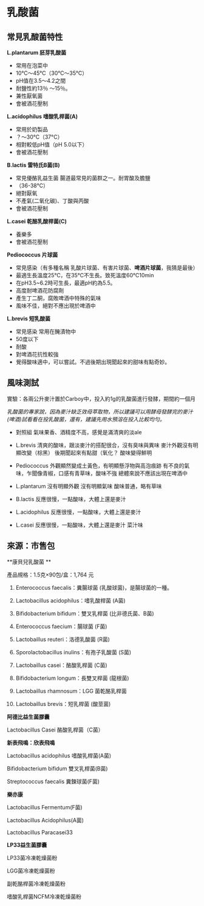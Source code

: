 # 乳酸菌

## 常見乳酸菌特性

**L.plantarum 胚芽乳酸菌**

*   常用在泡菜中 
*   10℃～45℃（30℃～35℃）
*   pH值在3.5～4.2之間 
*   耐鹽性約13％ ～15％。
*   兼性厭氧菌
*   會被酒花壓制

**L.acidophilus 嗜酸乳桿菌(A)**

*   常用於奶製品 
*   ？～30°C（37°C）
*   相對較低pH值（pH 5.0以下）
*   會被酒花壓制

**B.lactis 雷特氏B菌(B)**

*    常見優酪乳益生菌 腸道最常見的菌群之一。耐胃酸及膽鹽
*   （36-38℃）
*   絕對厭氧
*   不產氣(二氧化碳)、丁酸與丙酸
*   會被酒花壓制

**L.casei 乾酪乳酸桿菌(C)**

*   養樂多
*   會被酒花壓制

**Pediococcus 片球菌**

*   常見感染（有多種名稱 乳酸片球菌、有害片球菌、**啤酒片球菌**，我猜是最後）
*   最適生長溫度25℃，在35℃不生長。致死溫度60℃10min
*   在pH3.5~6.2時可生長，最適pH約為5.5。
*   高度耐啤酒花防腐劑
*   產生丁二酮，腐敗啤酒中特殊的氣味
*   風味不佳，絕對不應出現於啤酒中

**L.brevis 短乳酸菌**

*   常見感染 常用在醃漬物中
*   50度以下
*   耐酸
*   對啤酒花抗性較強
*   覺得酸味適中，可以嘗試。不過後期出現聞起來的甜味有點奇妙。


## 風味測試

實驗：各兩公升麥汁置於Carboy中，投入約1g的乳酸菌進行發酵，期間約一個月

*乳酸菌的專家說，因為麥汁缺乏效母萃取物，所以建議可以用酵母發酵完的麥汁(啤酒)試看看在投乳酸菌，還有，建議先用水預溶在投入比較均勻。*

* 對照組
氣味果香、酒精度不高，感覺是滿清爽的淡ale

* L.brevis
清爽的酸味，跟淡麥汁的搭配很合，沒有臭味與異味
麥汁外觀沒有明顯改變（棕黑）
後期聞起來有點甜（氧化？
酸味變得鮮明

* Pediococcus
外觀顯然變成土黃色，有明顯懸浮物與高泡痕跡
有不良的氣味，乍聞像青椒，口感有青草味，酸味不強
總體來說不應該出現在啤酒中

* L.plantarum
沒有明顯外觀
沒有明顯氣味
酸味普通，略有草味

* B.lactis
反應很慢，一點酸味，大體上還是麥汁

* L.acidophilus
反應很慢，一點酸味，大體上還是麥汁

* L.casei
反應很慢，一點酸味，大體上還是麥汁
菜汁味


## 來源：市售包

**康貝兒乳酸菌 **

產品規格：1.5克×90包/盒：1,764 元

1. Enterococcus faecalis：糞腸球菌 (乳酸球菌)，是腸球菌的一種。

2. Lactobacillus acidophilus：嗜乳酸桿菌 (A菌)

3. Bifidobacterium bifidum：雙叉乳桿菌 (比非德氏菌、B菌)

4. Enterococcus faecium：腸球菌 (F菌)

5. Lactobaillus reuteri：洛德乳酸菌 (R菌)

6. Sporolactobacillus inulins：有孢子乳酸菌 (S菌)

7. Lactobaillus casei：酪酸乳桿菌 (C菌)

8. Bifidobacterium longum：長雙叉桿菌 (龍根菌)

9. Lactobaillus rhamnosum：LGG 菌乾酪乳桿菌

10. Lactobaillus brevis：短乳桿菌 (酸莖菌)

**阿德比益生菌膠囊**

Lactobacillus Casei 酪酸乳桿菌（C菌）

**新表飛鳴：欣表飛鳴**

Lactobacillus acidophilus 嗜酸乳桿菌(A菌)

Bifidobacterium bifidum 雙叉乳桿菌(B菌)

Streptococcus faecalis 糞鍊球菌(F菌)

**樂亦康**

Lactobacillus Fermentum(F菌)

Lactobacillus Acidophilus(A菌)

Lactobacillus Paracasei33

**LP33益生菌膠囊**

LP33菌冷凍乾燥菌粉

LGG菌冷凍乾燥菌粉

副乾酪桿菌冷凍乾燥菌粉

嗜酸乳桿菌NCFM冷凍乾燥菌粉